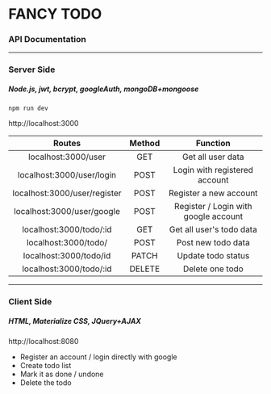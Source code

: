 # FANCY TODO
### API Documentation
------

### Server Side
##### Node.js, jwt, bcrypt, googleAuth, mongoDB+mongoose
```
npm run dev
```
http://localhost:3000

| Routes | Method | Function |
| :-------: | :------: | :-----: |
| localhost:3000/user | GET | Get all user data |
| localhost:3000/user/login | POST | Login with registered account |
| localhost:3000/user/register | POST | Register a new account |
| localhost:3000/user/google | POST  | Register / Login with google account |
| localhost:3000/todo/:id | GET | Get all user's todo data |
| localhost:3000/todo/ | POST | Post new todo data |
| localhost:3000/todo/id | PATCH | Update todo status |
| localhost:3000/todo/:id | DELETE | Delete one todo |

----

### Client Side
##### HTML, Materialize CSS, JQuery+AJAX
http://localhost:8080
- Register an account / login directly with google
- Create todo list
- Mark it as done / undone
- Delete the todo